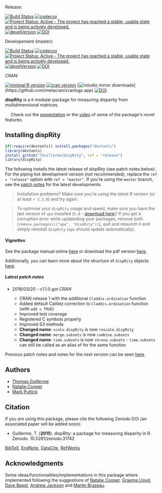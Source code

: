 Release:

[![Build Status](https://travis-ci.org/TGuillerme/dispRity.svg?branch=release)](https://travis-ci.org/TGuillerme/dispRity)
[![codecov](https://codecov.io/gh/TGuillerme/dispRity/branch/release/graph/badge.svg)](https://codecov.io/gh/TGuillerme/dispRity)
[![Project Status: Active - The project has reached a stable, usable state and is being actively developed.](http://www.repostatus.org/badges/latest/active.svg)](http://www.repostatus.org/#active)
[![develVersion](https://img.shields.io/badge/devel%20version-1.1.0-green.svg?style=flat)](https://github.com/TGuillerme/dispRity)
[![DOI](https://zenodo.org/badge/DOI/10.5281/zenodo.846254.svg)](https://doi.org/10.5281/zenodo.846254)

Developement (master):

[![Build Status](https://travis-ci.org/TGuillerme/dispRity.svg?branch=master)](https://travis-ci.org/TGuillerme/dispRity)
[![codecov](https://codecov.io/gh/TGuillerme/dispRity/branch/master/graph/badge.svg)](https://codecov.io/gh/TGuillerme/dispRity)
[![Project Status: Active - The project has reached a stable, usable state and is being actively developed.](http://www.repostatus.org/badges/latest/active.svg)](http://www.repostatus.org/#active)
[![develVersion](https://img.shields.io/badge/devel%20version-1.1.0-green.svg?style=flat)](https://github.com/TGuillerme/dispRity)
[![DOI](https://zenodo.org/badge/DOI/10.5281/zenodo.846254.svg)](https://doi.org/10.5281/zenodo.846254)

CRAN:

[![minimal R version](https://img.shields.io/badge/R%3E%3D-3.3.3-6666ff.svg)](https://cran.r-project.org/)
[![cran version](http://www.r-pkg.org/badges/version/dispRity)](https://cran.r-project.org/package=dispRity)
[![rstudio mirror downloads](http://cranlogs.r-pkg.org/badges/grand-total/dispRity?)](https://github.com/metacran/cranlogs.app)
[![DOI](https://zenodo.org/badge/DOI/10.5281/zenodo.846254.svg)](https://doi.org/10.5281/zenodo.846254)


**dispRity** is a `R` modular package for measuring disparity from multidimensional matrices.

<a href="https://figshare.com/articles/New_approaches_to_disparity-through-time_analysis/3437546"><img src="http://tguillerme.github.io/images/logo-FS.png" height="15" widht="15"/></a> 
Check out the [presentation](https://figshare.com/articles/New_approaches_to_disparity-through-time_analysis/3437546) or the [video](https://www.youtube.com/watch?v=ZzipKw8W8KQ) of some of the package's novel features.

## Installing dispRity
```r
if(!require(devtools)) install.packages("devtools")
library(devtools)
install_github("TGuillerme/dispRity", ref = "release")
library(dispRity)
```

The following installs the latest release of dispRity (see patch notes below). For the piping hot development version (not recommended), replace the `ref = "release"` option with `ref = "master"`.
If you're using the `master` branch, see the [patch notes](https://github.com/TGuillerme/dispRity/blob/master/patch_notes.md) for the latest developments.

> Installation problems? Make sure you're using the latest R version (or at least `> 3.3.0`) and try again.

> To optimise your `dispRity` usage and speed, make sure you have the last version of `ape` installed (`5.0` - [download here](https://cran.r-project.org/web/packages/ape/index.html))!
If you get a corruption error while updateding your packages, remove both (`remove.packages(c("ape", "dispRity"))`), quit and relaunch `R` and simply reinstall `dispRity` (`ape` should update automatically).

#### Vignettes

See the package manual online [here](https://rawgit.com/TGuillerme/dispRity/master/inst/gitbook/_book/index.html) or download the pdf version [here](https://github.com/TGuillerme/dispRity/raw/master/inst/gitbook/_book/dispRity_manual.pdf).

Additionally, you can learn more about the structure of `dispRity` objects [here](https://github.com/TGuillerme/dispRity/blob/master/disparity_object.md).

##### Latest patch notes
* 2018/03/20 - v1.1.0 *got CRAN*

  * CRAN release 1 with the additional `Claddis.ordination` function
  * Added default Cailliez correction to `Claddis.ordination` function (with `add = TRUE`)
  * Improved test coverage
  * Registered C symbols properly
  * Improved S3 methods
  * **Changed name**: `scale.dispRity` is now `rescale.dispRity`
  * **Changed name**: `merge.subsets` is now `combine.subsets`
  * **Changed name**: `time.subsets` is now `chrono.subsets` - `time.subsets` can still be called as an alias of for the same function

Previous patch notes and notes for the *next version* can be seen [here](https://github.com/TGuillerme/dispRity/blob/master/NEWS.md).

Authors
-------

* [Thomas Guillerme](http://tguillerme.github.io)
* [Natalie Cooper](http://nhcooper123.github.io)
* [Mark Puttick](https://puttickbiology.wordpress.com/)

Citation
-------
If you are using this package, please cite the following Zenodo DOI (an associated paper will be added soon):

* Guillerme, T. (**2015**). dispRity: a package for measuring disparity in R. Zenodo. 10.5281/zenodo.31742

 [BibTeX](https://zenodo.org/record/846254/export/hx), [EndNote](https://zenodo.org/record/846254/export/xe), [DataCite](https://zenodo.org/record/846254/export/dcite3), [RefWorks](https://zenodo.org/record/846254/export/xw)

Acknowledgments
-------
Some ideas/functionalities/implementations in this package where implemented following the suggestions of [Natalie Cooper](http://nhcooper123.github.io/), [Graeme Lloyd](http://www.graemetlloyd.com/), [Dave Bapst](https://github.com/dwbapst/), [Andrew Jackson](http://www.tcd.ie/Zoology/research/research/theoretical/andrewjackson.php) and [Martin Brazeau](http://www.imperial.ac.uk/people/m.brazeau).

